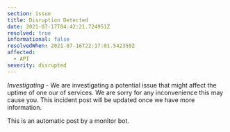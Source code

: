 ```yaml
---
section: issue
title: Disruption Detected
date: 2021-07-17T04:42:21.724951Z
resolved: true
informational: false
resolvedWhen: 2021-07-16T22:17:01.542350Z
affected:
  - API
severity: disrupted
---
```

*Investigating* - We are investigating a potential issue that might affect the uptime of one our of services. We are sorry for any inconvenience this may cause you. This incident post will be updated once we have more information.

This is an automatic post by a monitor bot.
        